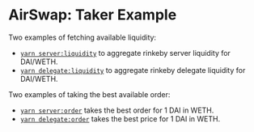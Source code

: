 # AirSwap: Taker Example

Two examples of fetching available liquidity:

- [`yarn server:liquidity`](./examples/server-liquidity.ts) to aggregate rinkeby server liquidity for DAI/WETH.
- [`yarn delegate:liquidity`](./examples/delegate-liquidity.ts) to aggregate rinkeby delegate liquidity for DAI/WETH.

Two examples of taking the best available order:

- [`yarn server:order`](./examples/server-order.ts) takes the best order for 1 DAI in WETH.
- [`yarn delegate:order`](./examples/delegate-order.ts) takes the best price for 1 DAI in WETH.
